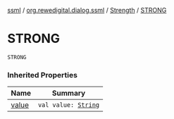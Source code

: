 [ssml](../../index.md) / [org.rewedigital.dialog.ssml](../index.md) / [Strength](index.md) / [STRONG](./-s-t-r-o-n-g.md)

# STRONG

`STRONG`

### Inherited Properties

| Name | Summary |
|---|---|
| [value](value.md) | `val value: `[`String`](https://kotlinlang.org/api/latest/jvm/stdlib/kotlin/-string/index.html) |
